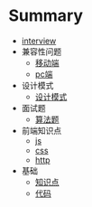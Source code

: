 # Summary

* [interview](README.md)
* 兼容性问题
    * [移动端](compatibility/mobile.md)
    * [pc端](compatibility/pc.md)
* 设计模式
    * [设计模式](pattern/pattern.md)
* 面试题
    * [算法题](exercise/algorithm.md)
* 前端知识点
    * [js](topic/js.md)
    * [css](topic/css.md)
    * [http](topic/http.md)
* 基础
    * [知识点](learn/note.md)
    * [代码](learn/code.md)
